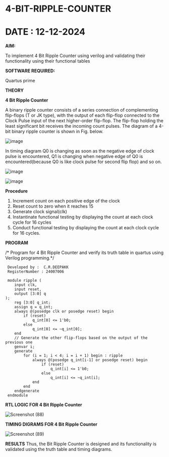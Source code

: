 # 4-BIT-RIPPLE-COUNTER
# DATE : 12-12-2024
**AIM:**

To implement  4 Bit Ripple Counter using verilog and validating their functionality using their functional tables

**SOFTWARE REQUIRED:**

Quartus prime

**THEORY**

**4 Bit Ripple Counter**

A binary ripple counter consists of a series connection of complementing flip-flops (T or JK type), with the output of each flip-flop connected to the Clock Pulse input of the next higher-order flip-flop. The flip-flop holding the least significant bit receives the incoming count pulses. The diagram of a 4-bit binary ripple counter is shown in Fig. below.

![image](https://github.com/naavaneetha/4-BIT-RIPPLE-COUNTER/assets/154305477/cb4b74d4-31ab-4359-95d0-d22e67daba13)

In timing diagram Q0 is changing as soon as the negative edge of clock pulse is encountered, Q1 is changing when negative edge of Q0 is encountered(because Q0 is like clock pulse for second flip flop) and so on.

![image](https://github.com/naavaneetha/4-BIT-RIPPLE-COUNTER/assets/154305477/a573a7d6-014e-4e54-93e6-e2ac9530960b)

![image](https://github.com/naavaneetha/4-BIT-RIPPLE-COUNTER/assets/154305477/85e1958a-2fc1-49bb-9a9f-d58ccbf3663c)

**Procedure**
 1. Increment count on each positive edge of the clock
 2. Reset count to zero when it reaches 15
 3. Generate clock signal(clk)
 4. Instantinate functional testing by displaying the count at each clock cycle for 16 cycles
 5. Conduct functional testing by displaying the count at each clock cycle for 16 cycles.

**PROGRAM**

/* Program for 4 Bit Ripple Counter and verify its truth table in quartus using Verilog programming.*/


```
 Developed by :  C.R.DEEPAKK
 RegisterNumber : 24007006
```

```
 module ripple (
    input clk,    
    input reset,   
    output [3:0] q 
);
    reg [3:0] q_int;
    assign q = q_int;
    always @(posedge clk or posedge reset) begin
        if (reset) 
            q_int[0] <= 1'b0; 
        else 
            q_int[0] <= ~q_int[0]; 
    end
    // Generate the other flip-flops based on the output of the previous one
    genvar i;
    generate
        for (i = 1; i < 4; i = i + 1) begin : ripple
            always @(posedge q_int[i-1] or posedge reset) begin
                if (reset) 
                    q_int[i] <= 1'b0; 
                else 
                    q_int[i] <= ~q_int[i]; 
            end
        end
    endgenerate
 endmodule
```















**RTL LOGIC FOR 4 Bit Ripple Counter**





![Screenshot (88)](https://github.com/user-attachments/assets/d1b24a18-a837-4702-ae01-f8486a45dc80)










**TIMING DIGRAMS FOR 4 Bit Ripple Counter**










![Screenshot (89)](https://github.com/user-attachments/assets/207d4a92-c818-418a-a11c-c876623487bd)















**RESULTS**
 Thus, the Bit Ripple Counter is designed and its functionality is validated using the truth table and
 timing diagrams.






